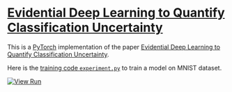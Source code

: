 # [Evidential Deep Learning to Quantify Classification Uncertainty](https://nn.labml.ai/uncertainty/evidence/index.html)

This is a [PyTorch](https://pytorch.org) implementation of the paper
[Evidential Deep Learning to Quantify Classification Uncertainty](https://papers.labml.ai/paper/1806.01768).

Here is the [training code `experiment.py`](https://nn.labml.ai/uncertainty/evidence/experiment.html) to train a model on MNIST dataset.

[![View Run](https://img.shields.io/badge/labml-experiment-brightgreen)](https://app.labml.ai/run/f82b2bfc01ba11ecbb2aa16a33570106)
